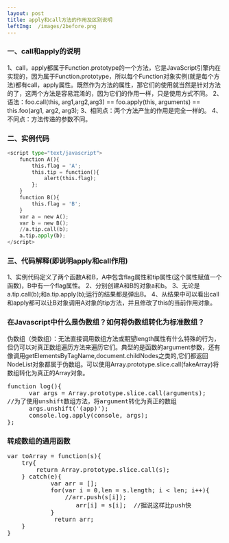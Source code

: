 ```yaml
---
layout: post
title: apply和call方法的作用及区别说明
leftImg:  /images/2before.png
---
```


### 一、call和apply的说明
1、call，apply都属于Function.prototype的一个方法，它是JavaScript引擎内在实现的，因为属于Function.prototype，所以每个Function对象实例(就是每个方法)都有call，apply属性。既然作为方法的属性，那它们的使用就当然是针对方法的了，这两个方法是容易混淆的，因为它们的作用一样，只是使用方式不同。
2、语法：foo.call(this, arg1,arg2,arg3) == foo.apply(this, arguments) == this.foo(arg1, arg2, arg3);
3、相同点：两个方法产生的作用是完全一样的。
4、不同点：方法传递的参数不同。
### 二、实例代码
``` python
<script type="text/javascript">
    function A(){
        this.flag = 'A';
        this.tip = function(){
            alert(this.flag);
        };
    }
    function B(){
        this.flag = 'B';
    }
    var a = new A();
    var b = new B();
    //a.tip.call(b);
    a.tip.apply(b);
</script>
```
### 三、代码解释(即说明apply和call作用)
1、实例代码定义了两个函数A和B，A中包含flag属性和tip属性(这个属性赋值一个函数)，B中有一个flag属性。
2、分别创建A和B的对象a和b。
3、无论是a.tip.call(b);和a.tip.apply(b);运行的结果都是弹出B。
4、从结果中可以看出call和apply都可以让B对象调用A对象的tip方法，并且修改了this的当前作用对象。
### 在Javascript中什么是伪数组？如何将伪数组转化为标准数组？
伪数组（类数组）：无法直接调用数组方法或期望length属性有什么特殊的行为，但仍可以对真正数组遍历方法来遍历它们。典型的是函数的argument参数，还有像调用getElementsByTagName,document.childNodes之类的,它们都返回NodeList对象都属于伪数组。可以使用Array.prototype.slice.call(fakeArray)将数组转化为真正的Array对象。
<pre>
function log(){
      var args = Array.prototype.slice.call(arguments);  
//为了使用unshift数组方法，将argument转化为真正的数组
      args.unshift('(app)');
      console.log.apply(console, args);
};
</pre>
### 转成数组的通用函数
<pre>
var toArray = function(s){
    try{
        return Array.prototype.slice.call(s);
    } catch(e){
            var arr = [];
            for(var i = 0,len = s.length; i < len; i++){
                //arr.push(s[i]);
                   arr[i] = s[i];  //据说这样比push快
            }
             return arr;
    }
}
</pre>
